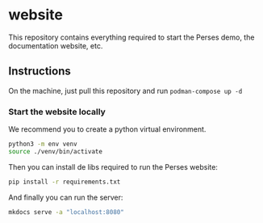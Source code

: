 # website

This repository contains everything required to start the Perses demo, the documentation website, etc.

## Instructions

On the machine, just pull this repository and run `podman-compose up -d`


### Start the website locally

We recommend you to create a python virtual environment.

```bash
python3 -m env venv
source ./venv/bin/activate
```

Then you can install de libs required to run the Perses website:

```bash
pip install -r requirements.txt
```

And finally you can run the server:

```bash
mkdocs serve -a "localhost:8080"
```
